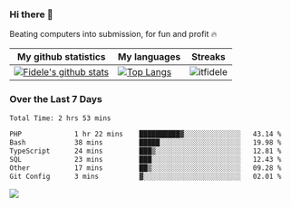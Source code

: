 ### Hi there 👋
<p>Beating computers into submission, for fun and profit 🔥</p>

|My github statistics|My languages|Streaks|
|-|-|-|
|[![Fidele's github stats](https://github-readme-stats.vercel.app/api?username=itfidele&count_private=true&show_icons=true&theme=dark&hide_title=true)](https://github.com/itfidele)|[![Top Langs](https://github-readme-stats.vercel.app/api/top-langs/?username=itfidele&show_icons=true&langs_count=8&theme=dark&layout=compact&hide_title=true)](https://github.com/itfidele)|![itfidele](https://github-readme-streak-stats.herokuapp.com/?user=itfidele&theme=dark)

### Over the Last 7 Days
<!--START_SECTION:waka-->

```txt
Total Time: 2 hrs 53 mins

PHP             1 hr 22 mins    ██████████▓░░░░░░░░░░░░░░   43.14 %
Bash            38 mins         █████░░░░░░░░░░░░░░░░░░░░   19.98 %
TypeScript      24 mins         ███▒░░░░░░░░░░░░░░░░░░░░░   12.81 %
SQL             23 mins         ███░░░░░░░░░░░░░░░░░░░░░░   12.43 %
Other           17 mins         ██▒░░░░░░░░░░░░░░░░░░░░░░   09.28 %
Git Config      3 mins          ▓░░░░░░░░░░░░░░░░░░░░░░░░   02.01 %
```

<!--END_SECTION:waka-->



![](https://komarev.com/ghpvc/?username=itfidele)
